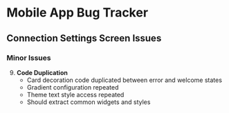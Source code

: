 # Mobile App Bug Tracker

## Connection Settings Screen Issues

### Minor Issues

9. **Code Duplication**
   - Card decoration code duplicated between error and welcome states
   - Gradient configuration repeated
   - Theme text style access repeated
   - Should extract common widgets and styles